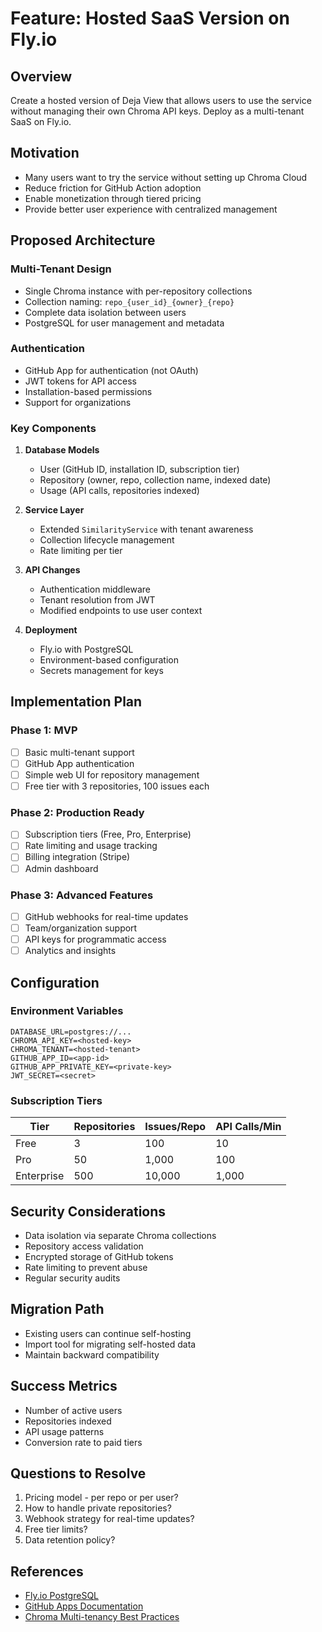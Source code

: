 # Feature: Hosted SaaS Version on Fly.io

## Overview
Create a hosted version of Deja View that allows users to use the service without managing their own Chroma API keys. Deploy as a multi-tenant SaaS on Fly.io.

## Motivation
- Many users want to try the service without setting up Chroma Cloud
- Reduce friction for GitHub Action adoption
- Enable monetization through tiered pricing
- Provide better user experience with centralized management

## Proposed Architecture

### Multi-Tenant Design
- Single Chroma instance with per-repository collections
- Collection naming: `repo_{user_id}_{owner}_{repo}`
- Complete data isolation between users
- PostgreSQL for user management and metadata

### Authentication
- GitHub App for authentication (not OAuth)
- JWT tokens for API access
- Installation-based permissions
- Support for organizations

### Key Components
1. **Database Models**
   - User (GitHub ID, installation ID, subscription tier)
   - Repository (owner, repo, collection name, indexed date)
   - Usage (API calls, repositories indexed)

2. **Service Layer**
   - Extended `SimilarityService` with tenant awareness
   - Collection lifecycle management
   - Rate limiting per tier

3. **API Changes**
   - Authentication middleware
   - Tenant resolution from JWT
   - Modified endpoints to use user context

4. **Deployment**
   - Fly.io with PostgreSQL
   - Environment-based configuration
   - Secrets management for keys

## Implementation Plan

### Phase 1: MVP
- [ ] Basic multi-tenant support
- [ ] GitHub App authentication
- [ ] Simple web UI for repository management
- [ ] Free tier with 3 repositories, 100 issues each

### Phase 2: Production Ready
- [ ] Subscription tiers (Free, Pro, Enterprise)
- [ ] Rate limiting and usage tracking
- [ ] Billing integration (Stripe)
- [ ] Admin dashboard

### Phase 3: Advanced Features
- [ ] GitHub webhooks for real-time updates
- [ ] Team/organization support
- [ ] API keys for programmatic access
- [ ] Analytics and insights

## Configuration

### Environment Variables
```
DATABASE_URL=postgres://...
CHROMA_API_KEY=<hosted-key>
CHROMA_TENANT=<hosted-tenant>
GITHUB_APP_ID=<app-id>
GITHUB_APP_PRIVATE_KEY=<private-key>
JWT_SECRET=<secret>
```

### Subscription Tiers
| Tier | Repositories | Issues/Repo | API Calls/Min |
|------|-------------|-------------|---------------|
| Free | 3 | 100 | 10 |
| Pro | 50 | 1,000 | 100 |
| Enterprise | 500 | 10,000 | 1,000 |

## Security Considerations
- Data isolation via separate Chroma collections
- Repository access validation
- Encrypted storage of GitHub tokens
- Rate limiting to prevent abuse
- Regular security audits

## Migration Path
- Existing users can continue self-hosting
- Import tool for migrating self-hosted data
- Maintain backward compatibility

## Success Metrics
- Number of active users
- Repositories indexed
- API usage patterns
- Conversion rate to paid tiers

## Questions to Resolve
1. Pricing model - per repo or per user?
2. How to handle private repositories?
3. Webhook strategy for real-time updates?
4. Free tier limits?
5. Data retention policy?

## References
- [Fly.io PostgreSQL](https://fly.io/docs/postgres/)
- [GitHub Apps Documentation](https://docs.github.com/en/developers/apps)
- [Chroma Multi-tenancy Best Practices](https://docs.trychroma.com/guides)
